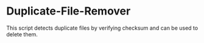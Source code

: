 # Duplicate-File-Remover
This script detects duplicate files by verifying checksum and can be used to delete them.
